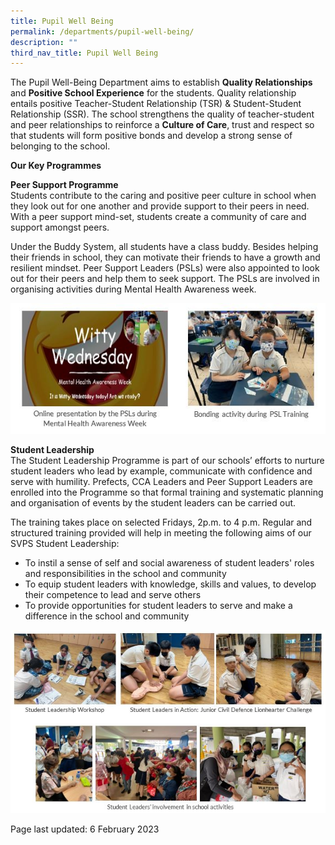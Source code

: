 ```yaml
---
title: Pupil Well Being
permalink: /departments/pupil-well-being/
description: ""
third_nav_title: Pupil Well Being
---
```

<p>The Pupil Well-Being Department aims to establish <strong>Quality Relationships</strong> and <strong>Positive School Experience</strong> for the students. Quality relationship entails positive Teacher-Student Relationship (TSR) &amp; Student-Student Relationship (SSR). The school strengthens the quality of teacher-student and peer relationships to reinforce a <strong>Culture of Care</strong>, trust and respect so that students will form positive bonds and develop a strong sense of belonging to the school.</p>
<p><strong>Our Key Programmes</strong></p>
<p><strong>Peer Support Programme</strong><br>
Students contribute to the caring and positive peer culture in school when they look out for one another and provide support to their peers in need. With a peer support mind-set, students create a community of care and support amongst peers.</p>
<p>Under the Buddy System, all students have a class buddy. Besides helping their friends in school, they can motivate their friends to have a growth and resilient mindset. Peer Support Leaders (PSLs) were also appointed to look out for their peers and help them to seek support. The PSLs are involved in organising activities during Mental Health Awareness week.</p>
<img src="/images/PW1.jpg">
<p><strong>Student Leadership</strong><br>
The Student Leadership Programme is part of our schools’ efforts to nurture student leaders who lead by example, communicate with confidence and serve with humility. Prefects, CCA Leaders and Peer Support Leaders are enrolled into the Programme so that formal training and systematic planning and organisation of events by the student leaders can be carried out.</p>
<p>The training takes place on selected Fridays, 2p.m. to 4 p.m. Regular and structured training provided will help in meeting the following aims of our SVPS Student Leadership:
</p><ul>
	<li>To instil a sense of self and social awareness of student leaders' roles and responsibilities in the school and community
</li><li>To equip student leaders with knowledge, skills and values, to develop their competence to lead and serve others
</li><li>To provide opportunities for student leaders to serve and make a difference in the school and community</li></ul><p></p>
<img src="/images/PW2-1.jpg">
<p>Page last updated: 6 February 2023</p>